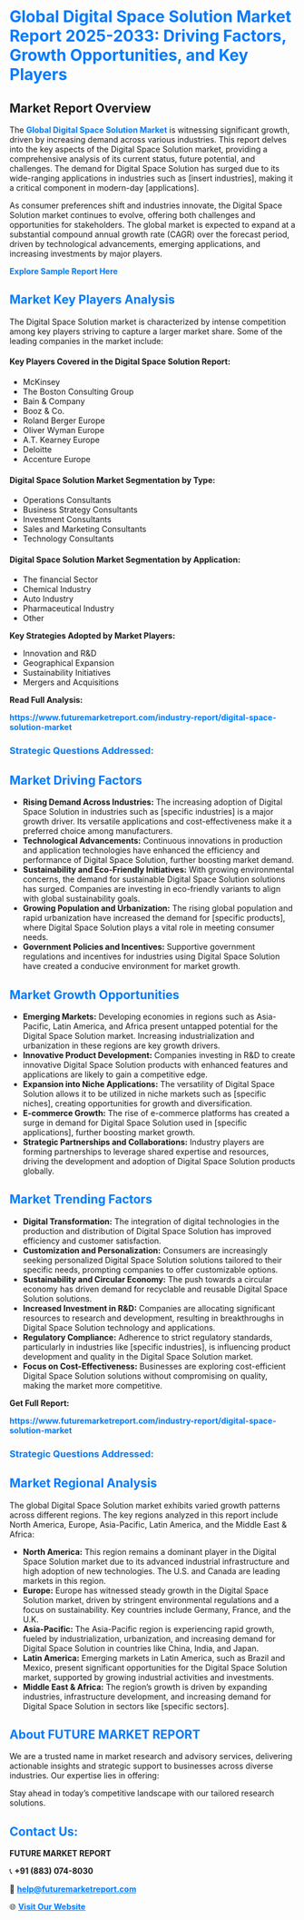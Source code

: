 <h1 style="color: #007BFF;">Global Digital Space Solution Market Report 2025-2033: Driving Factors, Growth Opportunities, and Key Players</h1>

<section id="overview">
<h2>Market Report Overview</h2>
<p>The <a href="https://www.futuremarketreport.com/industry-report/digital-space-solution-market" style="color: #007BFF; text-decoration: none;"><strong>Global Digital Space Solution Market</strong></a> is witnessing significant growth, driven by increasing demand across various industries. This report delves into the key aspects of the Digital Space Solution market, providing a comprehensive analysis of its current status, future potential, and challenges. The demand for Digital Space Solution has surged due to its wide-ranging applications in industries such as [insert industries], making it a critical component in modern-day [applications].</p>
<p>As consumer preferences shift and industries innovate, the Digital Space Solution market continues to evolve, offering both challenges and opportunities for stakeholders. The global market is expected to expand at a substantial compound annual growth rate (CAGR) over the forecast period, driven by technological advancements, emerging applications, and increasing investments by major players.</p>
</section>

<section id="overview">
<p><a href="https://www.futuremarketreport.com/request-sample/reportId=35134" style="color: #007BFF; text-decoration: none;"><strong>Explore Sample Report Here</strong></a></p>
</section>

<section id="key-players">
<h2 style="color: #007BFF;">Market Key Players Analysis</h2>
<p>The Digital Space Solution market is characterized by intense competition among key players striving to capture a larger market share. Some of the leading companies in the market include:</p>
<h4>Key Players Covered in the Digital Space Solution Report:</h4>
<ul><li>McKinsey</li><li>The Boston Consulting Group</li><li>Bain &amp; Company</li><li>Booz &amp; Co.</li><li>Roland Berger Europe</li><li>Oliver Wyman Europe</li><li>A.T. Kearney Europe</li><li>Deloitte</li><li>Accenture Europe</li></ul>
<h4>Digital Space Solution Market Segmentation by Type:</h4>
<ul><li>Operations Consultants</li><li>Business Strategy Consultants</li><li>Investment Consultants</li><li>Sales and Marketing Consultants</li><li>Technology Consultants</li></ul>

<h4>Digital Space Solution Market Segmentation by Application:</h4>
<ul><li>The financial Sector</li><li>Chemical Industry</li><li>Auto Industry</li><li>Pharmaceutical Industry</li><li>Other</li></ul>
<p><strong>Key Strategies Adopted by Market Players:</strong></p>
<ul>
<li>Innovation and R&D</li>
<li>Geographical Expansion</li>
<li>Sustainability Initiatives</li>
<li>Mergers and Acquisitions</li>
</ul>
</section>

<section>
<p><strong>Read Full Analysis: </strong></p><a href="https://www.futuremarketreport.com/industry-report/digital-space-solution-market" style="color: #007BFF; text-decoration: none;"><strong>https://www.futuremarketreport.com/industry-report/digital-space-solution-market</strong></a>
<h3 style="color: #007BFF;">Strategic Questions Addressed:</h3>
</section>

<section id="driving-factors">
<h2 style="color: #007BFF;">Market Driving Factors</h2>
<ul>
<li><strong>Rising Demand Across Industries:</strong> The increasing adoption of Digital Space Solution in industries such as [specific industries] is a major growth driver. Its versatile applications and cost-effectiveness make it a preferred choice among manufacturers.</li>
<li><strong>Technological Advancements:</strong> Continuous innovations in production and application technologies have enhanced the efficiency and performance of Digital Space Solution, further boosting market demand.</li>
<li><strong>Sustainability and Eco-Friendly Initiatives:</strong> With growing environmental concerns, the demand for sustainable Digital Space Solution solutions has surged. Companies are investing in eco-friendly variants to align with global sustainability goals.</li>
<li><strong>Growing Population and Urbanization:</strong> The rising global population and rapid urbanization have increased the demand for [specific products], where Digital Space Solution plays a vital role in meeting consumer needs.</li>
<li><strong>Government Policies and Incentives:</strong> Supportive government regulations and incentives for industries using Digital Space Solution have created a conducive environment for market growth.</li>
</ul>
</section>

<section id="growth-opportunities">
<h2 style="color: #007BFF;">Market Growth Opportunities</h2>
<ul>
<li><strong>Emerging Markets:</strong> Developing economies in regions such as Asia-Pacific, Latin America, and Africa present untapped potential for the Digital Space Solution market. Increasing industrialization and urbanization in these regions are key growth drivers.</li>
<li><strong>Innovative Product Development:</strong> Companies investing in R&D to create innovative Digital Space Solution products with enhanced features and applications are likely to gain a competitive edge.</li>
<li><strong>Expansion into Niche Applications:</strong> The versatility of Digital Space Solution allows it to be utilized in niche markets such as [specific niches], creating opportunities for growth and diversification.</li>
<li><strong>E-commerce Growth:</strong> The rise of e-commerce platforms has created a surge in demand for Digital Space Solution used in [specific applications], further boosting market growth.</li>
<li><strong>Strategic Partnerships and Collaborations:</strong> Industry players are forming partnerships to leverage shared expertise and resources, driving the development and adoption of Digital Space Solution products globally.</li>
</ul>
</section>

<section id="trending-factors">
<h2 style="color: #007BFF;">Market Trending Factors</h2>
<ul>
<li><strong>Digital Transformation:</strong> The integration of digital technologies in the production and distribution of Digital Space Solution has improved efficiency and customer satisfaction.</li>
<li><strong>Customization and Personalization:</strong> Consumers are increasingly seeking personalized Digital Space Solution solutions tailored to their specific needs, prompting companies to offer customizable options.</li>
<li><strong>Sustainability and Circular Economy:</strong> The push towards a circular economy has driven demand for recyclable and reusable Digital Space Solution solutions.</li>
<li><strong>Increased Investment in R&D:</strong> Companies are allocating significant resources to research and development, resulting in breakthroughs in Digital Space Solution technology and applications.</li>
<li><strong>Regulatory Compliance:</strong> Adherence to strict regulatory standards, particularly in industries like [specific industries], is influencing product development and quality in the Digital Space Solution market.</li>
<li><strong>Focus on Cost-Effectiveness:</strong> Businesses are exploring cost-efficient Digital Space Solution solutions without compromising on quality, making the market more competitive.</li>
</ul>
</section>

<section>
<p><strong>Get Full Report: </strong></p><a href="https://www.futuremarketreport.com/industry-report/digital-space-solution-market" style="color: #007BFF; text-decoration: none;"><strong>https://www.futuremarketreport.com/industry-report/digital-space-solution-market</strong></a>
<h3 style="color: #007BFF;">Strategic Questions Addressed:</h3>
</section>


<section id="regional-analysis">
<h2 style="color: #007BFF;">Market Regional Analysis</h2>
<p>The global Digital Space Solution market exhibits varied growth patterns across different regions. The key regions analyzed in this report include North America, Europe, Asia-Pacific, Latin America, and the Middle East & Africa:</p>
<ul>
<li><strong>North America:</strong> This region remains a dominant player in the Digital Space Solution market due to its advanced industrial infrastructure and high adoption of new technologies. The U.S. and Canada are leading markets in this region.</li>
<li><strong>Europe:</strong> Europe has witnessed steady growth in the Digital Space Solution market, driven by stringent environmental regulations and a focus on sustainability. Key countries include Germany, France, and the U.K.</li>
<li><strong>Asia-Pacific:</strong> The Asia-Pacific region is experiencing rapid growth, fueled by industrialization, urbanization, and increasing demand for Digital Space Solution in countries like China, India, and Japan.</li>
<li><strong>Latin America:</strong> Emerging markets in Latin America, such as Brazil and Mexico, present significant opportunities for the Digital Space Solution market, supported by growing industrial activities and investments.</li>
<li><strong>Middle East & Africa:</strong> The region’s growth is driven by expanding industries, infrastructure development, and increasing demand for Digital Space Solution in sectors like [specific sectors].</li>
</ul>
</section>

<footer>
<h2 style="color: #007BFF;">About FUTURE MARKET REPORT</h2>
<p>We are a trusted name in market research and advisory services, delivering actionable insights and strategic support to businesses across diverse industries. Our expertise lies in offering:</p>

<p>Stay ahead in today’s competitive landscape with our tailored research solutions.</p>

<h2 style="color: #007BFF;">Contact Us:</h2>
<p><strong>FUTURE MARKET REPORT</strong></p>
<p>📞 <strong>+91 (883) 074-8030</strong></p>
<p>📧 <strong><a href="mailto:help@futuremarketreport.com" style="color: #007BFF;">help@futuremarketreport.com</a></strong></p>
<p>🌐 <strong><a href="https://www.futuremarketreport.com/" style="color: #007BFF;">Visit Our Website</a></strong></p>
</footer>